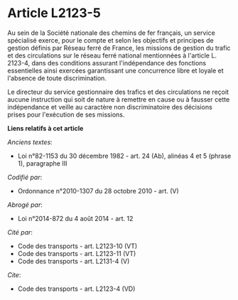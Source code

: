 # Article L2123-5

Au sein de la Société nationale des chemins de fer français, un service spécialisé exerce, pour le compte et selon les
objectifs et principes de gestion définis par Réseau ferré de France, les missions de gestion du trafic et des circulations
sur le réseau ferré national mentionnées à l'article L. 2123-4, dans des conditions assurant l'indépendance des fonctions
essentielles ainsi exercées garantissant une concurrence libre et loyale et l'absence de toute discrimination. 

Le directeur du service gestionnaire des trafics et des circulations ne reçoit aucune instruction qui soit de nature à
remettre en cause ou à fausser cette indépendance et veille au caractère non discriminatoire des décisions prises pour
l'exécution de ses missions.

**Liens relatifs à cet article**

_Anciens textes_:

  - Loi n°82-1153 du 30 décembre 1982 - art. 24 (Ab), alinéas 4 et 5 (phrase 1), paragraphe III

_Codifié par_:

  - Ordonnance n°2010-1307 du 28 octobre 2010 - art. (V)

_Abrogé par_:

  - Loi n°2014-872 du 4 août 2014 - art. 12

_Cité par_:

  - Code des transports - art. L2123-10 (VT)
  - Code des transports - art. L2123-11 (VT)
  - Code des transports - art. L2131-4 (V)

_Cite_:

  - Code des transports - art. L2123-4 (VD)
